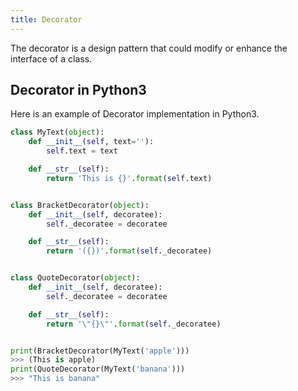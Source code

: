 ```yaml
---
title: Decorator
---
```


The decorator is a design pattern that could modify or enhance the interface of a class.

## Decorator in Python3
Here is an example of Decorator implementation in Python3.


```python
class MyText(object):
    def __init__(self, text=''):
        self.text = text

    def __str__(self):
        return 'This is {}'.format(self.text)


class BracketDecorator(object):
    def __init__(self, decoratee):
        self._decoratee = decoratee

    def __str__(self):
        return '({})'.format(self._decoratee)


class QuoteDecorator(object):
    def __init__(self, decoratee):
        self._decoratee = decoratee

    def __str__(self):
        return '\"{}\"'.format(self._decoratee)


print(BracketDecorator(MyText('apple')))
>>> (This is apple)
print(QuoteDecorator(MyText('banana')))
>>> "This is banana"
```
